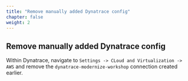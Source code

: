```yaml
---
title: "Remove manually added Dynatrace config"
chapter: false
weight: 2
---
```

## Remove manually added Dynatrace config

Within Dynatrace, navigate to `Settings -> CLoud and Virtualization -> AWS` and remove the `dynatrace-modernize-workshop` connection created earlier.


